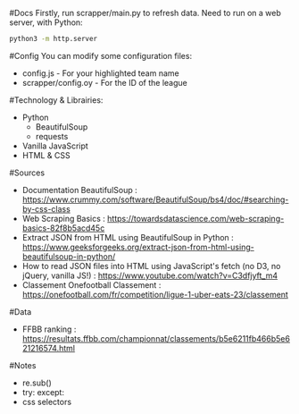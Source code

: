 #Docs
Firstly, run scrapper/main.py to refresh data.
Need to run on a web server, with Python:
```bash
python3 -m http.server
```

#Config
You can modify some configuration files:
- config.js - For your highlighted team name
- scrapper/config.oy - For the ID of the league

#Technology & Librairies:
- Python
    - BeautifulSoup
    - requests
- Vanilla JavaScript 
- HTML & CSS

#Sources
- Documentation BeautifulSoup : https://www.crummy.com/software/BeautifulSoup/bs4/doc/#searching-by-css-class
- Web Scraping Basics : https://towardsdatascience.com/web-scraping-basics-82f8b5acd45c 
- Extract JSON from HTML using BeautifulSoup in Python : https://www.geeksforgeeks.org/extract-json-from-html-using-beautifulsoup-in-python/
- How to read JSON files into HTML using JavaScript's fetch (no D3, no jQuery, vanilla JS!) : https://www.youtube.com/watch?v=C3dfjyft_m4 
- Classement Onefootball Classement : https://onefootball.com/fr/competition/ligue-1-uber-eats-23/classement

#Data
- FFBB ranking : https://resultats.ffbb.com/championnat/classements/b5e6211fb466b5e621216574.html

#Notes
- re.sub()
- try: except:
- css selectors